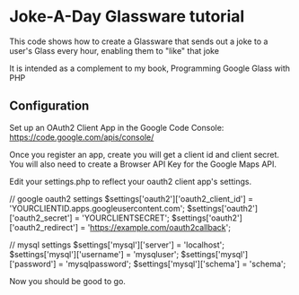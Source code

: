 Joke-A-Day Glassware tutorial
=============================
This code shows how to create a Glassware that sends out a joke
to a user's Glass every hour, enabling them to "like" that joke

It is intended as a complement to my book,
Programming Google Glass with PHP

Configuration
--------------
Set up an OAuth2 Client App in the Google Code Console:
https://code.google.com/apis/console/

Once you register an app, create  you will get a client id and client secret. 
You will also need to create a Browser API Key for the Google Maps API.  

Edit your settings.php to reflect your oauth2 client app's settings.

// google oauth2 settings
$settings['oauth2']['oauth2_client_id'] = 'YOURCLIENTID.apps.googleusercontent.com';
$settings['oauth2']['oauth2_secret'] = 'YOURCLIENTSECRET';
$settings['oauth2']['oauth2_redirect'] = 'https://example.com/oauth2callback';

// mysql settings
$settings['mysql']['server'] = 'localhost';
$settings['mysql']['username'] = 'mysqluser';
$settings['mysql']['password'] = 'mysqlpassword';
$settings['mysql']['schema'] = 'schema';


Now you should be good to go.


